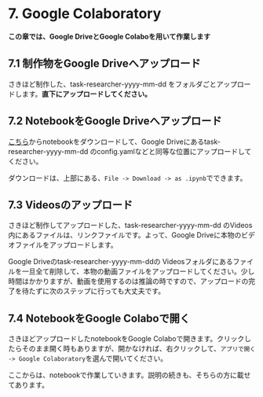 # 7. Google Colaboratory

**この章では、Google DriveとGoogle Colaboを用いて作業します**


## 7.1 制作物をGoogle Driveへアップロード

さきほど制作した、task-researcher-yyyy-mm-dd をフォルダごとアップロードします。**直下にアップロードしてください。**


## 7.2 NotebookをGoogle Driveへアップロード

[こちら](https://colab.research.google.com/drive/1Cx3Yx6ezUmo3M-hnmA2EUiYFuHlY1Hbt?usp=sharing)からnotebookをダウンロードして、Google Driveにあるtask-researcher-yyyy-mm-dd のconfig.yamlなどと同等な位置にアップロードしてください。

ダウンロードは、上部にある、`File -> Download -> as .ipynb`でできます。

## 7.3 Videosのアップロード

さきほど制作してアップロードした、task-researcher-yyyy-mm-dd のVideos内にあるファイルは、リンクファイルです。よって、Google Driveに本物のビデオファイルをアップロードします。

Google Driveのtask-researcher-yyyy-mm-ddの Videosフォルダにあるファイルを一旦全て削除して、本物の動画ファイルをアップロードしてください。少し時間はかかりますが、動画を使用するのは推論の時ですので、アップロードの完了を待たずに次のステップに行っても大丈夫です。

## 7.4 NotebookをGoogle Colaboで開く

さきほどアップロードしたnotebookをGoogle Colaboで開きます。クリックしたらそのまま開く時もありますが、開かなければ、右クリックして、`アプリで開く -> Google Colaboratory`を選んで開いてください。

ここからは、notebookで作業していきます。説明の続きも、そちらの方に載せてあります。

